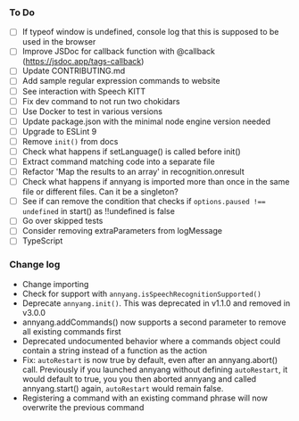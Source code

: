 ### To Do
- [ ] If typeof window is undefined, console log that this is supposed to be used in the browser
- [ ] Improve JSDoc for callback function with @callback (https://jsdoc.app/tags-callback)
- [ ] Update CONTRIBUTING.md
- [ ] Add sample regular expression commands to website
- [ ] See interaction with Speech KITT
- [ ] Fix dev command to not run two chokidars
- [ ] Use Docker to test in various versions
- [ ] Update package.json with the minimal node engine version needed
- [ ] Upgrade to ESLint 9
- [ ] Remove `init()` from docs
- [ ] Check what happens if setLanguage() is called before init()
- [ ] Extract command matching code into a separate file
- [ ] Refactor 'Map the results to an array' in recognition.onresult
- [ ] Check what happens if annyang is imported more than once in the same file or different files. Can it be a singleton?
- [ ] See if can remove the condition that checks if `options.paused !== undefined` in start() as !!undefined is false
- [ ] Go over skipped tests
- [ ] Consider removing extraParameters from logMessage
- [ ] TypeScript

### Change log

- Change importing
- Check for support with `annyang.isSpeechRecognitionSupported()`
- Deprecate `annyang.init()`. This was deprecated in v1.1.0 and removed in v3.0.0
- annyang.addCommands() now supports a second parameter to remove all existing commands first
- Deprecated undocumented behavior where a commands object could contain a string instead of a function as the action
- Fix: `autoRestart` is now true by default, even after an annyang.abort() call. Previously if you launched annyang without defining `autoRestart`, it would default to true, you you then aborted annyang and called annyang.start() again, `autoRestart` would remain false.
- Registering a command with an existing command phrase will now overwrite the previous command
